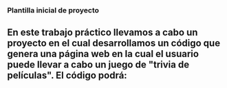 ### Plantilla inicial de proyecto
En este trabajo práctico llevamos a cabo un proyecto en el cual desarrollamos un código que genera una
página web en la cual el usuario puede llevar a cabo un juego de "trivia de películas". El código podrá:
- 